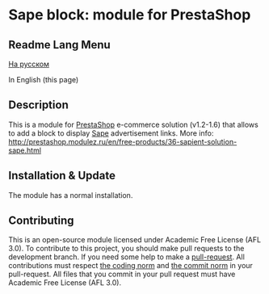 Sape block: module for PrestaShop
======

Readme Lang Menu
------------
[На русском][5]

In English (this page)

Description
------------
This is a module for [PrestaShop][4] e-commerce solution (v1.2-1.6) that allows to add a block to display [Sape][6] advertisement links.
More info: http://prestashop.modulez.ru/en/free-products/36-sapient-solution-sape.html

Installation & Update
------------
The module has a normal installation.

Contributing
------------
This is an open-source module licensed under Academic Free License (AFL 3.0).
To contribute to this project, you should make pull requests to the development branch.
If you need some help to make a [pull-request][1].
All contributions must respect [the coding norm][2] and [the commit norm][3] in your pull-request.
All files that you commit in your pull request must have Academic Free License (AFL 3.0).

[1]: https://help.github.com/articles/using-pull-requests/
[2]: http://doc.prestashop.com/display/PS15/Coding+Standards
[3]: http://doc.prestashop.com/display/PS15/How+to+write+a+commit+message
[4]: http://prestashop.com/
[5]: https://github.com/zapalm/blocksape/blob/master/readme_ru.md
[6]: http://www.sape.ru/r.rTYnEaMVRz.php
